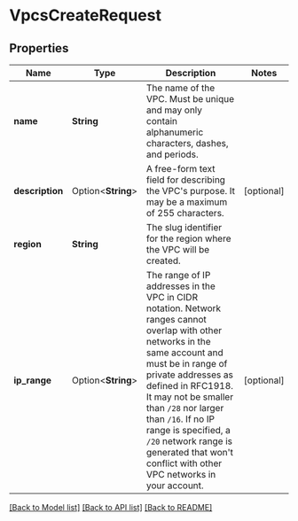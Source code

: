 # VpcsCreateRequest

## Properties

Name | Type | Description | Notes
------------ | ------------- | ------------- | -------------
**name** | **String** | The name of the VPC. Must be unique and may only contain alphanumeric characters, dashes, and periods. | 
**description** | Option<**String**> | A free-form text field for describing the VPC's purpose. It may be a maximum of 255 characters. | [optional]
**region** | **String** | The slug identifier for the region where the VPC will be created. | 
**ip_range** | Option<**String**> | The range of IP addresses in the VPC in CIDR notation. Network ranges cannot overlap with other networks in the same account and must be in range of private addresses as defined in RFC1918. It may not be smaller than `/28` nor larger than `/16`. If no IP range is specified, a `/20` network range is generated that won't conflict with other VPC networks in your account. | [optional]

[[Back to Model list]](../README.md#documentation-for-models) [[Back to API list]](../README.md#documentation-for-api-endpoints) [[Back to README]](../README.md)


